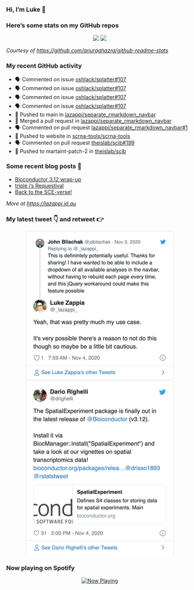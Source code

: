 
<!-- README.md is generated from README.Rmd. Please edit that file -->

### Hi, I’m Luke 👋

<!--
**lazappi/lazappi** is a ✨ _special_ ✨ repository because its `README.md` (this file) appears on your GitHub profile.

Here are some ideas to get you started:

- 🔭 I’m currently working on ...
- 🌱 I’m currently learning ...
- 👯 I’m looking to collaborate on ...
- 🤔 I’m looking for help with ...
- 💬 Ask me about ...
- 📫 How to reach me: ...
- 😄 Pronouns: ...
- ⚡ Fun fact: ...
-->

### Here’s some stats on my GitHub repos

<p align="center">

<img src="https://github-readme-stats.vercel.app/api?username=lazappi&count_private=true&show_icons=true&theme=buefy&hide_title=True">
<img src="https://github-readme-stats.vercel.app/api/top-langs/?username=lazappi&hide=html&theme=buefy&layout=compact">

</p>

*Courtesy of <https://github.com/anuraghazra/github-readme-stats>*

### My recent GitHub activity

  - 🗣 Commented on issue
    [oshlack/splatter\#107](https://github.com/oshlack/splatter#107)
  - 🗣 Commented on issue
    [oshlack/splatter\#107](https://github.com/oshlack/splatter#107)
  - 🗣 Commented on issue
    [oshlack/splatter\#107](https://github.com/oshlack/splatter#107)
  - 🗣 Commented on issue
    [oshlack/splatter\#107](https://github.com/oshlack/splatter#107)
  - 📨 Pushed to main in
    [lazappi/separate\_rmarkdown\_navbar](https://github.com/lazappi/separate_rmarkdown_navbar)
  - 🎉 Merged a pull request in
    [lazappi/separate\_rmarkdown\_navbar](https://github.com/lazappi/separate_rmarkdown_navbar)
  - 🗣 Commented on pull request
    [lazappi/separate\_rmarkdown\_navbar\#1](https://github.com/lazappi/separate_rmarkdown_navbar#1)
  - 📨 Pushed to website in
    [scrna-tools/scrna-tools](https://github.com/scrna-tools/scrna-tools)
  - 🗣 Commented on pull request
    [theislab/scib\#199](https://github.com/theislab/scib#199)
  - 📨 Pushed to martaint-patch-2 in
    [theislab/scib](https://github.com/theislab/scib)

### Some recent blog posts 📝

  - [Bioconductor 3.12
    wrap-up](https://lazappi.id.au/post/2020-10-30-bioconductor-3-12-wrap-up/)
  - [triple j’s
    Requestival](https://lazappi.id.au/post/2020-07-11-requestival/)
  - [Back to the
    SCE-verse\!](https://lazappi.id.au/post/2020-05-12-back-to-the-sce-verse/)

*More at <https://lazappi.id.au>*

### My latest tweet 👇 and retweet 👉


<p align="center">

<a href="https://twitter.com/_lazappi_/status/1323897587020271616">
<img src="https://github.com/lazappi/lazappi/raw/master/README_files/figure-gfm/tweets-1.png" width="400">
</a> <a href="https://twitter.com/_lazappi_/status/1324003259435094017">
<img src="https://github.com/lazappi/lazappi/raw/master/README_files/figure-gfm/tweets-2.png" width="400">
</a>

</p>

### Now playing on Spotify

<p align="center">

<a href="https://now-playing-profile.lazappi.vercel.app/now-playing?open">
<img src="https://now-playing-profile.lazappi.vercel.app/now-playing" width="256" height="64" alt="Now Playing">
</a>

</p>
